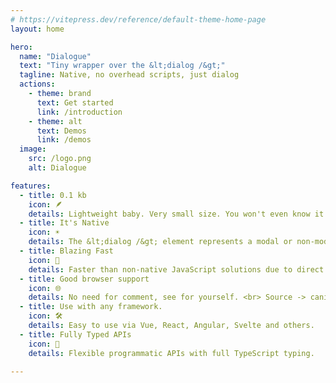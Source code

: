 ```yaml
---
# https://vitepress.dev/reference/default-theme-home-page
layout: home

hero:
  name: "Dialogue"
  text: "Tiny wrapper over the &lt;dialog /&gt;"
  tagline: Native, no overhead scripts, just dialog
  actions:
    - theme: brand
      text: Get started
      link: /introduction
    - theme: alt
      text: Demos
      link: /demos
  image:
    src: /logo.png
    alt: Dialogue

features:
  - title: 0.1 kb
    icon: 🪶
    details: Lightweight baby. Very small size. You won't even know it's installed.
  - title: It's Native
    icon: ☀️
    details: The &lt;dialog /&gt; element represents a modal or non-modal dialog box.
  - title: Blazing Fast
    icon: 🚀️
    details: Faster than non-native JavaScript solutions due to direct browser support.
  - title: Good browser support
    icon: 🌐
    details: No need for comment, see for yourself. <br> Source -> caniuse
  - title: Use with any framework.
    icon: 🛠️
    details: Easy to use via Vue, React, Angular, Svelte and others.
  - title: Fully Typed APIs
    icon: 🔑
    details: Flexible programmatic APIs with full TypeScript typing.

---
```

